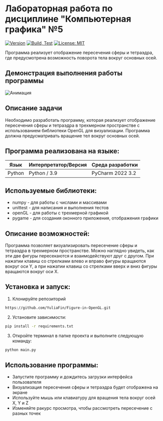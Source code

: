 # Лабораторная работа по дисциплине "Компьютерная графика" №5

[![Version](https://img.shields.io/badge/Version-1.1.0-blue.svg)](https://github.com/YuliaFin/Figure-in-OpenGL.git)
[![Build, Test](https://github.com/YuliaFin/Figure-in-OpenGL/actions/workflows/python-app.yml/badge.svg)](https://github.com/YuliaFin/Figure-in-OpenGL/actions/workflows/python-app.yml)
[![License: MIT ](https://img.shields.io/badge/License-MIT-violet.svg)](https://opensource.org/licenses/MIT)

Программа реализует отображение пересечения сферы и тетраэдра, где предусмотрена возможность поворота тела вокруг основных осей.

## Демонстрация выполнения работы программы 
![Анимация](https://github.com/YuliaFin/Figure-in-OpenGL/blob/main/gif/Демонстрация%20работы%20программы.gif)

## Описание задачи
Необходимо разработать программу, которая реализует отображение пересечения сферы и тетраэдра в трехмерном пространстве с использованием библиотеки OpenGL для визуализации. Программа должна предусматривать вращение тел вокруг основных осей.
## Программа реализована на языке:

| Язык | Интерпретатор/Версия | Среда разработки | 
| ------ | ------ | ------ |
| Python | Python / 3.9 | PyCharm 2022 3.2 |

## Используемые библиотеки:
* numpy - для работы с числами и массивами
* unittest - для написания и выполнения тестов
* openGL - для работы с трехмерной графикой
* pygame - для создания оконного приложения, отображения графики

## Описание возможностей:
Программа позволяет визуализировать пересечение сферы и тетраэдра в трехмерном пространстве. Можно наглядно увидеть, как эти две фигуры пересекаются и взаимодействуют друг с другом. При нажатии клавиш со стрелками влево и вправо фигуры вращаются вокруг оси Y, а при нажатии клавиш со стрелками вверх и вниз фигуры вращаются вокруг оси X.

## Установка и запуск:
1. Клонируйте репозиторий
```sh
https://github.com/YuliaFin/Figure-in-OpenGL.git
```
2. Установите зависимости:
```sh
pip install -r requirements.txt
```
3. Откройте терминал в папке проекта и выполните следующую команду:
```sh
python main.py
```
## Использование программы:

* Запустите программу и дождитесь загрузки интерфейса пользователя
* Визуализация пересечения сферы и тетраэдра будет отображена на экране
* Используйте мышь или клавиатуру для вращения тела вокруг осей X, Y и Z
* Изменяйте ракурс просмотра, чтобы рассмотреть пересечение с разных точек

